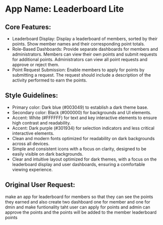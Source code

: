 # **App Name**: Leaderboard Lite

## Core Features:

- Leaderboard Display: Display a leaderboard of members, sorted by their points. Show member names and their corresponding point totals.
- Role-Based Dashboards: Provide separate dashboards for members and administrators. Members can view their own points and submit requests for additional points. Administrators can view all point requests and approve or reject them.
- Point Request Submission: Enable members to apply for points by submitting a request. The request should include a description of the activity performed to earn the points.

## Style Guidelines:

- Primary color: Dark blue (#003049) to establish a dark theme base.
- Secondary color: Black (#000000) for backgrounds and UI elements.
- Accent: White (#FFFFFF) for text and key interactive elements to ensure high contrast and readability.
- Accent: Dark purple (#301934) for selection indicators and less critical interactive elements.
- Clean and modern fonts optimized for readability on dark backgrounds across all devices.
- Simple and consistent icons with a focus on clarity, designed to be easily visible on dark backgrounds.
- Clear and intuitive layout optimized for dark themes, with a focus on the leaderboard display and user dashboards, ensuring a comfortable viewing experience.

## Original User Request:
make an app for leaderboard for members so that they can see the points they earned and also create two dashboard one for member and one for dmin and make funtionality taht user can apply for points and admin can approve the points and the points will be added to the member leaderboard points
  